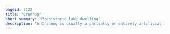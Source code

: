 ```yaml
---
pageid: 7122
title: "Crannog"
short_summary: "Prehistoric lake dwelling"
description: "A Crannog is usually a partially or entirely artificial Island usually built in the Lakes and estuarine Waters of Scotland Wales and Ireland. Unlike the Prehistoric Pile Dwellings around the Alps which were built on the Shores and not inundated until later Crannogs were built in the Water thus forming artificial Islands."
---
```

